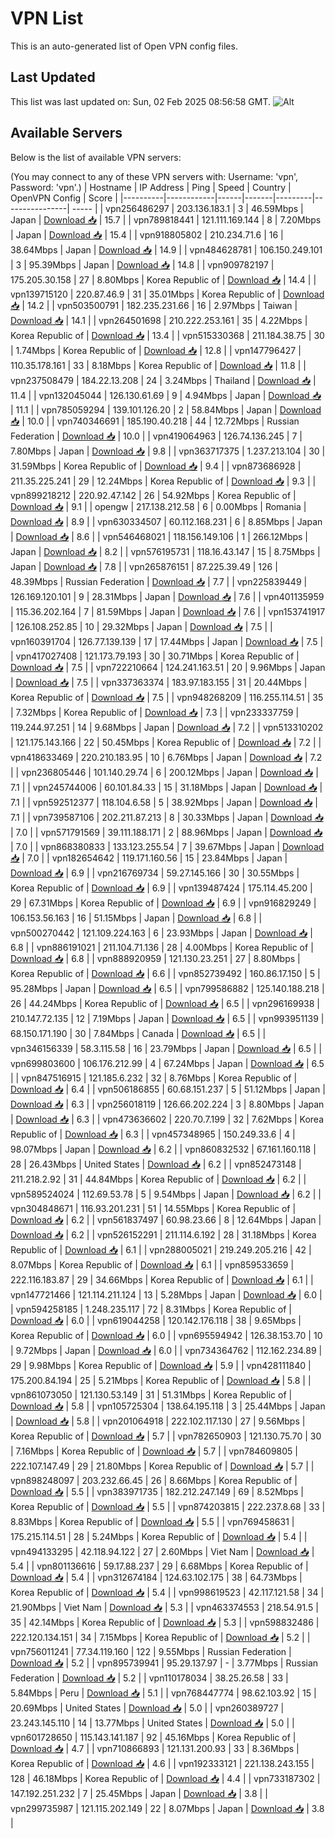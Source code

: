 # VPN List

This is an auto-generated list of Open VPN config files.

## Last Updated

This list was last updated on: Sun, 02 Feb 2025 08:56:58 GMT.
![Alt](https://repobeats.axiom.co/api/embed/186b98318ef1479477931607c1ad7d823f12451f.svg "Repobeats analytics image")

## Available Servers

Below is the list of available VPN servers:

(You may connect to any of these VPN servers with: Username: 'vpn', Password: 'vpn'.)
| Hostname | IP Address | Ping | Speed | Country | OpenVPN Config | Score |
|----------|------------|------|-------|---------|----------------| ----- |
| vpn256486297 | 203.136.183.1 | 3 | 46.59Mbps | Japan | [Download 📥](./configs/server_0_JP.ovpn) | 15.7 |
| vpn789818441 | 121.111.169.144 | 8 | 7.20Mbps | Japan | [Download 📥](./configs/server_1_JP.ovpn) | 15.4 |
| vpn918805802 | 210.234.71.6 | 16 | 38.64Mbps | Japan | [Download 📥](./configs/server_2_JP.ovpn) | 14.9 |
| vpn484628781 | 106.150.249.101 | 3 | 95.39Mbps | Japan | [Download 📥](./configs/server_3_JP.ovpn) | 14.8 |
| vpn909782197 | 175.205.30.158 | 27 | 8.80Mbps | Korea Republic of | [Download 📥](./configs/server_4_KR.ovpn) | 14.4 |
| vpn139715120 | 220.87.46.9 | 31 | 35.01Mbps | Korea Republic of | [Download 📥](./configs/server_5_KR.ovpn) | 14.2 |
| vpn503500791 | 182.235.231.66 | 16 | 2.97Mbps | Taiwan | [Download 📥](./configs/server_6_TW.ovpn) | 14.1 |
| vpn264501698 | 210.222.253.161 | 35 | 4.22Mbps | Korea Republic of | [Download 📥](./configs/server_7_KR.ovpn) | 13.4 |
| vpn515330368 | 211.184.38.75 | 30 | 1.74Mbps | Korea Republic of | [Download 📥](./configs/server_8_KR.ovpn) | 12.8 |
| vpn147796427 | 110.35.178.161 | 33 | 8.18Mbps | Korea Republic of | [Download 📥](./configs/server_9_KR.ovpn) | 11.8 |
| vpn237508479 | 184.22.13.208 | 24 | 3.24Mbps | Thailand | [Download 📥](./configs/server_10_TH.ovpn) | 11.4 |
| vpn132045044 | 126.130.61.69 | 9 | 4.94Mbps | Japan | [Download 📥](./configs/server_11_JP.ovpn) | 11.1 |
| vpn785059294 | 139.101.126.20 | 2 | 58.84Mbps | Japan | [Download 📥](./configs/server_12_JP.ovpn) | 10.0 |
| vpn740346691 | 185.190.40.218 | 44 | 12.72Mbps | Russian Federation | [Download 📥](./configs/server_13_RU.ovpn) | 10.0 |
| vpn419064963 | 126.74.136.245 | 7 | 7.80Mbps | Japan | [Download 📥](./configs/server_14_JP.ovpn) | 9.8 |
| vpn363717375 | 1.237.213.104 | 30 | 31.59Mbps | Korea Republic of | [Download 📥](./configs/server_15_KR.ovpn) | 9.4 |
| vpn873686928 | 211.35.225.241 | 29 | 12.24Mbps | Korea Republic of | [Download 📥](./configs/server_16_KR.ovpn) | 9.3 |
| vpn899218212 | 220.92.47.142 | 26 | 54.92Mbps | Korea Republic of | [Download 📥](./configs/server_17_KR.ovpn) | 9.1 |
| opengw | 217.138.212.58 | 6 | 0.00Mbps | Romania | [Download 📥](./configs/server_18_RO.ovpn) | 8.9 |
| vpn630334507 | 60.112.168.231 | 6 | 8.85Mbps | Japan | [Download 📥](./configs/server_19_JP.ovpn) | 8.6 |
| vpn546468021 | 118.156.149.106 | 1 | 266.12Mbps | Japan | [Download 📥](./configs/server_20_JP.ovpn) | 8.2 |
| vpn576195731 | 118.16.43.147 | 15 | 8.75Mbps | Japan | [Download 📥](./configs/server_21_JP.ovpn) | 7.8 |
| vpn265876151 | 87.225.39.49 | 126 | 48.39Mbps | Russian Federation | [Download 📥](./configs/server_22_RU.ovpn) | 7.7 |
| vpn225839449 | 126.169.120.101 | 9 | 28.31Mbps | Japan | [Download 📥](./configs/server_23_JP.ovpn) | 7.6 |
| vpn401135959 | 115.36.202.164 | 7 | 81.59Mbps | Japan | [Download 📥](./configs/server_24_JP.ovpn) | 7.6 |
| vpn153741917 | 126.108.252.85 | 10 | 29.32Mbps | Japan | [Download 📥](./configs/server_25_JP.ovpn) | 7.5 |
| vpn160391704 | 126.77.139.139 | 17 | 17.44Mbps | Japan | [Download 📥](./configs/server_26_JP.ovpn) | 7.5 |
| vpn417027408 | 121.173.79.193 | 30 | 30.71Mbps | Korea Republic of | [Download 📥](./configs/server_27_KR.ovpn) | 7.5 |
| vpn722210664 | 124.241.163.51 | 20 | 9.96Mbps | Japan | [Download 📥](./configs/server_28_JP.ovpn) | 7.5 |
| vpn337363374 | 183.97.183.155 | 31 | 20.44Mbps | Korea Republic of | [Download 📥](./configs/server_29_KR.ovpn) | 7.5 |
| vpn948268209 | 116.255.114.51 | 35 | 7.32Mbps | Korea Republic of | [Download 📥](./configs/server_30_KR.ovpn) | 7.3 |
| vpn233337759 | 119.244.97.251 | 14 | 9.68Mbps | Japan | [Download 📥](./configs/server_31_JP.ovpn) | 7.2 |
| vpn513310202 | 121.175.143.166 | 22 | 50.45Mbps | Korea Republic of | [Download 📥](./configs/server_32_KR.ovpn) | 7.2 |
| vpn418633469 | 220.210.183.95 | 10 | 6.76Mbps | Japan | [Download 📥](./configs/server_33_JP.ovpn) | 7.2 |
| vpn236805446 | 101.140.29.74 | 6 | 200.12Mbps | Japan | [Download 📥](./configs/server_34_JP.ovpn) | 7.1 |
| vpn245744006 | 60.101.84.33 | 15 | 31.18Mbps | Japan | [Download 📥](./configs/server_35_JP.ovpn) | 7.1 |
| vpn592512377 | 118.104.6.58 | 5 | 38.92Mbps | Japan | [Download 📥](./configs/server_36_JP.ovpn) | 7.1 |
| vpn739587106 | 202.211.87.213 | 8 | 30.33Mbps | Japan | [Download 📥](./configs/server_37_JP.ovpn) | 7.0 |
| vpn571791569 | 39.111.188.171 | 2 | 88.96Mbps | Japan | [Download 📥](./configs/server_38_JP.ovpn) | 7.0 |
| vpn868380833 | 133.123.255.54 | 7 | 39.67Mbps | Japan | [Download 📥](./configs/server_39_JP.ovpn) | 7.0 |
| vpn182654642 | 119.171.160.56 | 15 | 23.84Mbps | Japan | [Download 📥](./configs/server_40_JP.ovpn) | 6.9 |
| vpn216769734 | 59.27.145.166 | 30 | 30.55Mbps | Korea Republic of | [Download 📥](./configs/server_41_KR.ovpn) | 6.9 |
| vpn139487424 | 175.114.45.200 | 29 | 67.31Mbps | Korea Republic of | [Download 📥](./configs/server_42_KR.ovpn) | 6.9 |
| vpn916829249 | 106.153.56.163 | 16 | 51.15Mbps | Japan | [Download 📥](./configs/server_43_JP.ovpn) | 6.8 |
| vpn500270442 | 121.109.224.163 | 6 | 23.93Mbps | Japan | [Download 📥](./configs/server_44_JP.ovpn) | 6.8 |
| vpn886191021 | 211.104.71.136 | 28 | 4.00Mbps | Korea Republic of | [Download 📥](./configs/server_45_KR.ovpn) | 6.8 |
| vpn888920959 | 121.130.23.251 | 27 | 8.80Mbps | Korea Republic of | [Download 📥](./configs/server_46_KR.ovpn) | 6.6 |
| vpn852739492 | 160.86.17.150 | 5 | 95.28Mbps | Japan | [Download 📥](./configs/server_47_JP.ovpn) | 6.5 |
| vpn799586882 | 125.140.188.218 | 26 | 44.24Mbps | Korea Republic of | [Download 📥](./configs/server_48_KR.ovpn) | 6.5 |
| vpn296169938 | 210.147.72.135 | 12 | 7.19Mbps | Japan | [Download 📥](./configs/server_49_JP.ovpn) | 6.5 |
| vpn993951139 | 68.150.171.190 | 30 | 7.84Mbps | Canada | [Download 📥](./configs/server_50_CA.ovpn) | 6.5 |
| vpn346156339 | 58.3.115.58 | 16 | 23.79Mbps | Japan | [Download 📥](./configs/server_51_JP.ovpn) | 6.5 |
| vpn699803600 | 106.176.212.99 | 4 | 67.24Mbps | Japan | [Download 📥](./configs/server_52_JP.ovpn) | 6.5 |
| vpn847516915 | 121.185.6.232 | 32 | 8.76Mbps | Korea Republic of | [Download 📥](./configs/server_53_KR.ovpn) | 6.4 |
| vpn506186855 | 60.68.151.237 | 5 | 51.12Mbps | Japan | [Download 📥](./configs/server_54_JP.ovpn) | 6.3 |
| vpn256018119 | 126.66.202.224 | 3 | 8.80Mbps | Japan | [Download 📥](./configs/server_55_JP.ovpn) | 6.3 |
| vpn473636602 | 220.70.7.199 | 32 | 7.62Mbps | Korea Republic of | [Download 📥](./configs/server_56_KR.ovpn) | 6.3 |
| vpn457348965 | 150.249.33.6 | 4 | 98.07Mbps | Japan | [Download 📥](./configs/server_57_JP.ovpn) | 6.2 |
| vpn860832532 | 67.161.160.118 | 28 | 26.43Mbps | United States | [Download 📥](./configs/server_58_US.ovpn) | 6.2 |
| vpn852473148 | 211.218.2.92 | 31 | 44.84Mbps | Korea Republic of | [Download 📥](./configs/server_59_KR.ovpn) | 6.2 |
| vpn589524024 | 112.69.53.78 | 5 | 9.54Mbps | Japan | [Download 📥](./configs/server_60_JP.ovpn) | 6.2 |
| vpn304848671 | 116.93.201.231 | 51 | 14.55Mbps | Korea Republic of | [Download 📥](./configs/server_61_KR.ovpn) | 6.2 |
| vpn561837497 | 60.98.23.66 | 8 | 12.64Mbps | Japan | [Download 📥](./configs/server_62_JP.ovpn) | 6.2 |
| vpn526152291 | 211.114.6.192 | 28 | 31.18Mbps | Korea Republic of | [Download 📥](./configs/server_63_KR.ovpn) | 6.1 |
| vpn288005021 | 219.249.205.216 | 42 | 8.07Mbps | Korea Republic of | [Download 📥](./configs/server_64_KR.ovpn) | 6.1 |
| vpn859533659 | 222.116.183.87 | 29 | 34.66Mbps | Korea Republic of | [Download 📥](./configs/server_65_KR.ovpn) | 6.1 |
| vpn147721466 | 121.114.211.124 | 13 | 5.28Mbps | Japan | [Download 📥](./configs/server_66_JP.ovpn) | 6.0 |
| vpn594258185 | 1.248.235.117 | 72 | 8.31Mbps | Korea Republic of | [Download 📥](./configs/server_67_KR.ovpn) | 6.0 |
| vpn619044258 | 120.142.176.118 | 38 | 9.65Mbps | Korea Republic of | [Download 📥](./configs/server_68_KR.ovpn) | 6.0 |
| vpn695594942 | 126.38.153.70 | 10 | 9.72Mbps | Japan | [Download 📥](./configs/server_69_JP.ovpn) | 6.0 |
| vpn734364762 | 112.162.234.89 | 29 | 9.98Mbps | Korea Republic of | [Download 📥](./configs/server_70_KR.ovpn) | 5.9 |
| vpn428111840 | 175.200.84.194 | 25 | 5.21Mbps | Korea Republic of | [Download 📥](./configs/server_71_KR.ovpn) | 5.8 |
| vpn861073050 | 121.130.53.149 | 31 | 51.31Mbps | Korea Republic of | [Download 📥](./configs/server_72_KR.ovpn) | 5.8 |
| vpn105725304 | 138.64.195.118 | 3 | 25.44Mbps | Japan | [Download 📥](./configs/server_73_JP.ovpn) | 5.8 |
| vpn201064918 | 222.102.117.130 | 27 | 9.56Mbps | Korea Republic of | [Download 📥](./configs/server_74_KR.ovpn) | 5.7 |
| vpn782650903 | 121.130.75.70 | 30 | 7.16Mbps | Korea Republic of | [Download 📥](./configs/server_75_KR.ovpn) | 5.7 |
| vpn784609805 | 222.107.147.49 | 29 | 21.80Mbps | Korea Republic of | [Download 📥](./configs/server_76_KR.ovpn) | 5.7 |
| vpn898248097 | 203.232.66.45 | 26 | 8.66Mbps | Korea Republic of | [Download 📥](./configs/server_77_KR.ovpn) | 5.5 |
| vpn383971735 | 182.212.247.149 | 69 | 8.52Mbps | Korea Republic of | [Download 📥](./configs/server_78_KR.ovpn) | 5.5 |
| vpn874203815 | 222.237.8.68 | 33 | 8.83Mbps | Korea Republic of | [Download 📥](./configs/server_79_KR.ovpn) | 5.5 |
| vpn769458631 | 175.215.114.51 | 28 | 5.24Mbps | Korea Republic of | [Download 📥](./configs/server_80_KR.ovpn) | 5.4 |
| vpn494133295 | 42.118.94.122 | 27 | 2.60Mbps | Viet Nam | [Download 📥](./configs/server_81_VN.ovpn) | 5.4 |
| vpn801136616 | 59.17.88.237 | 29 | 6.68Mbps | Korea Republic of | [Download 📥](./configs/server_82_KR.ovpn) | 5.4 |
| vpn312674184 | 124.63.102.175 | 38 | 64.73Mbps | Korea Republic of | [Download 📥](./configs/server_83_KR.ovpn) | 5.4 |
| vpn998619523 | 42.117.121.58 | 34 | 21.90Mbps | Viet Nam | [Download 📥](./configs/server_84_VN.ovpn) | 5.3 |
| vpn463374553 | 218.54.91.5 | 35 | 42.14Mbps | Korea Republic of | [Download 📥](./configs/server_85_KR.ovpn) | 5.3 |
| vpn598832486 | 222.120.134.151 | 34 | 7.15Mbps | Korea Republic of | [Download 📥](./configs/server_86_KR.ovpn) | 5.2 |
| vpn756011241 | 77.34.119.160 | 122 | 9.55Mbps | Russian Federation | [Download 📥](./configs/server_87_RU.ovpn) | 5.2 |
| vpn895739941 | 95.29.137.97 | - | 3.77Mbps | Russian Federation | [Download 📥](./configs/server_88_RU.ovpn) | 5.2 |
| vpn110178034 | 38.25.26.58 | 33 | 5.84Mbps | Peru | [Download 📥](./configs/server_89_PE.ovpn) | 5.1 |
| vpn768447774 | 98.62.103.92 | 15 | 20.69Mbps | United States | [Download 📥](./configs/server_90_US.ovpn) | 5.0 |
| vpn260389727 | 23.243.145.110 | 14 | 13.77Mbps | United States | [Download 📥](./configs/server_91_US.ovpn) | 5.0 |
| vpn601728650 | 115.143.141.187 | 92 | 45.16Mbps | Korea Republic of | [Download 📥](./configs/server_92_KR.ovpn) | 4.7 |
| vpn710866893 | 121.131.200.93 | 33 | 8.36Mbps | Korea Republic of | [Download 📥](./configs/server_93_KR.ovpn) | 4.6 |
| vpn192333121 | 221.138.243.155 | 128 | 46.18Mbps | Korea Republic of | [Download 📥](./configs/server_94_KR.ovpn) | 4.4 |
| vpn733187302 | 147.192.251.232 | 7 | 25.45Mbps | Japan | [Download 📥](./configs/server_95_JP.ovpn) | 3.8 |
| vpn299735987 | 121.115.202.149 | 22 | 8.07Mbps | Japan | [Download 📥](./configs/server_96_JP.ovpn) | 3.8 |
